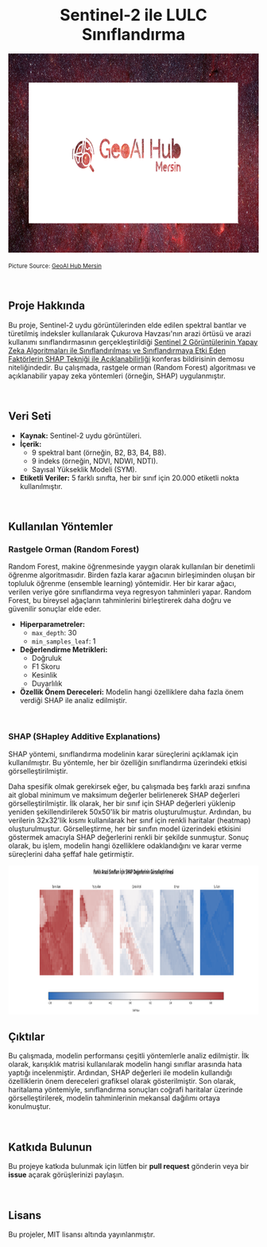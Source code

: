 <h1 align=center><font size = 6>Sentinel-2 ile LULC Sınıflandırma</font></h1>

<img  src="https://raw.githubusercontent.com/geoaihub/geoaihub/main/assets/Mersin%20GeoAI%20Hub%202.png"  height=400  width=1000  alt="https://github.com/geoaihub"/>  

<small>Picture Source: <a  href="https://github.com/geoaihub">GeoAI Hub Mersin</a></small>

<br>

## Proje Hakkında
Bu proje, Sentinel-2 uydu görüntülerinden elde edilen spektral bantlar ve türetilmiş indeksler kullanılarak Çukurova Havzası'nın arazi örtüsü ve arazi kullanımı sınıflandırmasının gerçekleştirildiği [Sentinel 2 Görüntülerinin Yapay Zeka Algoritmaları ile Sınıflandırılması ve Sınıflandırmaya Etki Eden Faktörlerin SHAP Tekniği ile Açıklanabilirliği](https://www.researchgate.net/publication/385250248_SENTINEL-2_GORUNTULERININ_YAPAY_ZEKA_ALGORITMALARI_ILE_SINIFLANDIRMASI_VE_SINIFLANDIRMAYA_ETKI_EDEN_FAKTORLERIN_SHAP_TEKNIGI_ILE_ACIKLANABILIRLIGI) konferas bildirisinin demosu niteliğindedir. Bu çalışmada, rastgele orman (Random Forest) algoritması ve açıklanabilir yapay zeka yöntemleri (örneğin, SHAP) uygulanmıştır.

<br>

## Veri Seti
- **Kaynak:** Sentinel-2 uydu görüntüleri.
- **İçerik:** 
  - 9 spektral bant (örneğin, B2, B3, B4, B8).
  - 9 indeks (örneğin, NDVI, NDWI, NDTI).
  - Sayısal Yükseklik Modeli (SYM).
- **Etiketli Veriler:** 5 farklı sınıfta, her bir sınıf için 20.000 etiketli nokta kullanılmıştır.

<br>

## Kullanılan Yöntemler
### Rastgele Orman (Random Forest)

Random Forest, makine öğrenmesinde yaygın olarak kullanılan bir denetimli öğrenme algoritmasıdır. Birden fazla karar ağacının birleşiminden oluşan bir topluluk öğrenme (ensemble learning) yöntemidir. Her bir karar ağacı, verilen veriye göre sınıflandırma veya regresyon tahminleri yapar. Random Forest, bu bireysel ağaçların tahminlerini birleştirerek daha doğru ve güvenilir sonuçlar elde eder.

- **Hiperparametreler:** 
  - `max_depth`: 30
  - `min_samples_leaf`: 1
- **Değerlendirme Metrikleri:**
  - Doğruluk
  - F1 Skoru
  - Kesinlik
  - Duyarlılık
- **Özellik Önem Dereceleri:** Modelin hangi özelliklere daha fazla önem verdiği SHAP ile analiz edilmiştir.

<br>

### SHAP (SHapley Additive Explanations)
SHAP yöntemi, sınıflandırma modelinin karar süreçlerini açıklamak için kullanılmıştır. Bu yöntemle, her bir özelliğin sınıflandırma üzerindeki etkisi görselleştirilmiştir.

Daha spesifik olmak gerekirsek eğer, bu çalışmada beş farklı arazi sınıfına ait global minimum ve maksimum değerler belirlenerek SHAP değerleri görselleştirilmiştir. İlk olarak, her bir sınıf için SHAP değerleri yüklenip yeniden şekillendirilerek 50x50'lik bir matris oluşturulmuştur. Ardından, bu verilerin 32x32'lik kısmı kullanılarak her sınıf için renkli haritalar (heatmap) oluşturulmuştur. Görselleştirme, her bir sınıfın model üzerindeki etkisini göstermek amacıyla SHAP değerlerini renkli bir şekilde sunmuştur. Sonuç olarak, bu işlem, modelin hangi özelliklere odaklandığını ve karar verme süreçlerini daha şeffaf hale getirmiştir.

<img  src="https://raw.githubusercontent.com/geoaihub/GeoTalks/refs/heads/main/LULC%20Classification/plots/SHAP_visual.png"  height=300  width=1000  alt="https://github.com/geoaihub"/>

<br>

## Çıktılar

Bu çalışmada, modelin performansı çeşitli yöntemlerle analiz edilmiştir. İlk olarak, karışıklık matrisi kullanılarak modelin hangi sınıflar arasında hata yaptığı incelenmiştir. Ardından, SHAP değerleri ile modelin kullandığı özelliklerin önem dereceleri grafiksel olarak gösterilmiştir. Son olarak, haritalama yöntemiyle, sınıflandırma sonuçları coğrafi haritalar üzerinde görselleştirilerek, modelin tahminlerinin mekansal dağılımı ortaya konulmuştur.
 
<br>

## Katkıda Bulunun
Bu projeye katkıda bulunmak için lütfen bir **pull request** gönderin veya bir **issue** açarak görüşlerinizi paylaşın.

<br>

## Lisans

Bu projeler, MIT lisansı altında yayınlanmıştır.
